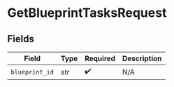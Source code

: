# GetBlueprintTasksRequest


## Fields

| Field              | Type               | Required           | Description        |
| ------------------ | ------------------ | ------------------ | ------------------ |
| `blueprint_id`     | *str*              | :heavy_check_mark: | N/A                |